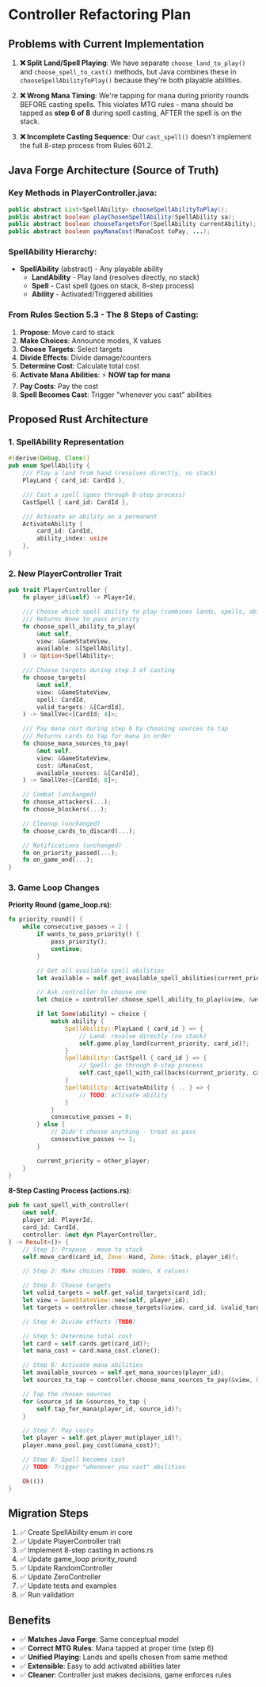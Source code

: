 # Controller Refactoring Plan

## Problems with Current Implementation

1. **❌ Split Land/Spell Playing**: We have separate `choose_land_to_play()` and `choose_spell_to_cast()` methods, but Java combines these in `chooseSpellAbilityToPlay()` because they're both playable abilities.

2. **❌ Wrong Mana Timing**: We're tapping for mana during priority rounds BEFORE casting spells. This violates MTG rules - mana should be tapped as **step 6 of 8** during spell casting, AFTER the spell is on the stack.

3. **❌ Incomplete Casting Sequence**: Our `cast_spell()` doesn't implement the full 8-step process from Rules 601.2.

## Java Forge Architecture (Source of Truth)

### Key Methods in PlayerController.java:
```java
public abstract List<SpellAbility> chooseSpellAbilityToPlay();
public abstract boolean playChosenSpellAbility(SpellAbility sa);
public abstract boolean chooseTargetsFor(SpellAbility currentAbility);
public abstract boolean payManaCost(ManaCost toPay, ...);
```

### SpellAbility Hierarchy:
- **SpellAbility** (abstract) - Any playable ability
  - **LandAbility** - Play land (resolves directly, no stack)
  - **Spell** - Cast spell (goes on stack, 8-step process)
  - **Ability** - Activated/Triggered abilities

### From Rules Section 5.3 - The 8 Steps of Casting:
1. **Propose**: Move card to stack
2. **Make Choices**: Announce modes, X values
3. **Choose Targets**: Select targets
4. **Divide Effects**: Divide damage/counters
5. **Determine Cost**: Calculate total cost
6. **Activate Mana Abilities**: ⚡ **NOW tap for mana**
7. **Pay Costs**: Pay the cost
8. **Spell Becomes Cast**: Trigger "whenever you cast" abilities

## Proposed Rust Architecture

### 1. SpellAbility Representation
```rust
#[derive(Debug, Clone)]
pub enum SpellAbility {
    /// Play a land from hand (resolves directly, no stack)
    PlayLand { card_id: CardId },

    /// Cast a spell (goes through 8-step process)
    CastSpell { card_id: CardId },

    /// Activate an ability on a permanent
    ActivateAbility {
        card_id: CardId,
        ability_index: usize
    },
}
```

### 2. New PlayerController Trait
```rust
pub trait PlayerController {
    fn player_id(&self) -> PlayerId;

    /// Choose which spell ability to play (combines lands, spells, abilities)
    /// Returns None to pass priority
    fn choose_spell_ability_to_play(
        &mut self,
        view: &GameStateView,
        available: &[SpellAbility],
    ) -> Option<SpellAbility>;

    /// Choose targets during step 3 of casting
    fn choose_targets(
        &mut self,
        view: &GameStateView,
        spell: CardId,
        valid_targets: &[CardId],
    ) -> SmallVec<[CardId; 4]>;

    /// Pay mana cost during step 6 by choosing sources to tap
    /// Returns cards to tap for mana in order
    fn choose_mana_sources_to_pay(
        &mut self,
        view: &GameStateView,
        cost: &ManaCost,
        available_sources: &[CardId],
    ) -> SmallVec<[CardId; 8]>;

    // Combat (unchanged)
    fn choose_attackers(...);
    fn choose_blockers(...);

    // Cleanup (unchanged)
    fn choose_cards_to_discard(...);

    // Notifications (unchanged)
    fn on_priority_passed(...);
    fn on_game_end(...);
}
```

### 3. Game Loop Changes

**Priority Round (game_loop.rs)**:
```rust
fn priority_round() {
    while consecutive_passes < 2 {
        if wants_to_pass_priority() {
            pass_priority();
            continue;
        }

        // Get all available spell abilities
        let available = self.get_available_spell_abilities(current_priority);

        // Ask controller to choose one
        let choice = controller.choose_spell_ability_to_play(&view, &available);

        if let Some(ability) = choice {
            match ability {
                SpellAbility::PlayLand { card_id } => {
                    // Land: resolve directly (no stack)
                    self.game.play_land(current_priority, card_id)?;
                }
                SpellAbility::CastSpell { card_id } => {
                    // Spell: go through 8-step process
                    self.cast_spell_with_callbacks(current_priority, card_id, controller)?;
                }
                SpellAbility::ActivateAbility { .. } => {
                    // TODO: activate ability
                }
            }
            consecutive_passes = 0;
        } else {
            // Didn't choose anything - treat as pass
            consecutive_passes += 1;
        }

        current_priority = other_player;
    }
}
```

**8-Step Casting Process (actions.rs)**:
```rust
pub fn cast_spell_with_controller(
    &mut self,
    player_id: PlayerId,
    card_id: CardId,
    controller: &mut dyn PlayerController,
) -> Result<()> {
    // Step 1: Propose - move to stack
    self.move_card(card_id, Zone::Hand, Zone::Stack, player_id)?;

    // Step 2: Make choices (TODO: modes, X values)

    // Step 3: Choose targets
    let valid_targets = self.get_valid_targets(card_id);
    let view = GameStateView::new(self, player_id);
    let targets = controller.choose_targets(&view, card_id, &valid_targets);

    // Step 4: Divide effects (TODO)

    // Step 5: Determine total cost
    let card = self.cards.get(card_id)?;
    let mana_cost = card.mana_cost.clone();

    // Step 6: Activate mana abilities
    let available_sources = self.get_mana_sources(player_id);
    let sources_to_tap = controller.choose_mana_sources_to_pay(&view, &mana_cost, &available_sources);

    // Tap the chosen sources
    for &source_id in &sources_to_tap {
        self.tap_for_mana(player_id, source_id)?;
    }

    // Step 7: Pay costs
    let player = self.get_player_mut(player_id)?;
    player.mana_pool.pay_cost(&mana_cost)?;

    // Step 8: Spell becomes cast
    // TODO: Trigger "whenever you cast" abilities

    Ok(())
}
```

## Migration Steps

1. ✅ Create SpellAbility enum in core
2. ✅ Update PlayerController trait
3. ✅ Implement 8-step casting in actions.rs
4. ✅ Update game_loop priority_round
5. ✅ Update RandomController
6. ✅ Update ZeroController
7. ✅ Update tests and examples
8. ✅ Run validation

## Benefits

- ✅ **Matches Java Forge**: Same conceptual model
- ✅ **Correct MTG Rules**: Mana tapped at proper time (step 6)
- ✅ **Unified Playing**: Lands and spells chosen from same method
- ✅ **Extensible**: Easy to add activated abilities later
- ✅ **Cleaner**: Controller just makes decisions, game enforces rules
